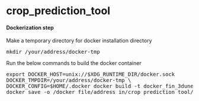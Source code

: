 # crop_prediction_tool

#### Dockerization step


Make a temporary directory for docker installation directory

<pre>
mkdir /your/address/docker-tmp
</pre>

Run the below commands to build the docker container
<pre>
export DOCKER_HOST=unix://$XDG_RUNTIME_DIR/docker.sock
DOCKER_TMPDIR=/your/address/docker-tmp \
DOCKER_CONFIG=$HOME/.docker docker build -t docker_fin_3dunet . && \
docker save -o /docker_file/address_in/crop_prediction_tool/docker_fin_3dunet.tar docker_fin_3dunet
</pre>